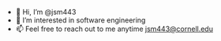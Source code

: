 - 👋 Hi, I’m @jsm443
- 👀 I’m interested in software engineering
- 📫 Feel free to reach out to me anytime jsm443@cornell.edu

<!---
jsm443/jsm443 is a ✨ special ✨ repository because its `README.md` (this file) appears on your GitHub profile.
You can click the Preview link to take a look at your changes.
--->
